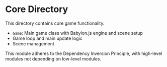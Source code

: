 # Core Directory

This directory contains core game functionality.

- `Game`: Main game class with Babylon.js engine and scene setup
- Game loop and main update logic
- Scene management

This module adheres to the Dependency Inversion Principle, with high-level modules not depending on low-level modules. 
